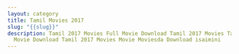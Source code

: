 ```yaml
---
layout: category
title: Tamil Movies 2017
slug: "{{slug}}"
description: Tamil 2017 Movies Full Movie Download Tamil 2017 Movies Tamil Full
  Movie Download Tamil 2017 Movies Movie Moviesda Download isaimini
---
```

